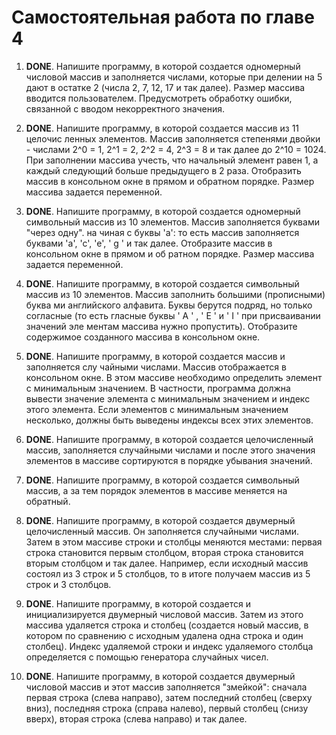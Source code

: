 # Самостоятельная работа по главе 4

1. **DONE**. Напишите программу, в которой создается одномерный числовой мас­сив и заполняется числами, которые при делении на 5 дают в остатке 2 (числа 2, 7, 12, 17 и так далее). Размер массива вводится пользователем. Предусмотреть обработку ошибки, связанной с вводом некорректного значения.

2. **DONE**. Напишите программу, в которой создается массив из 11 целочис­ ленных элементов. Массив заполняется степенями двойки - числами 2^0 = 1, 2^1 = 2, 2^2 = 4, 2^3 = 8 и так далее до 2^10 = 1024. При заполнении массива учесть, что начальный элемент равен 1, а каждый следующий больше предыдущего в 2 раза. Отобразить массив в консольном окне в прямом и обратном порядке. Размер массива задается переменной.

3. **DONE**. Напишите программу, в которой создается одномерный символьный массив из 10 элементов. Массив заполняется буквами "через одну". на­ чиная с буквы 'а': то есть массив заполняется буквами 'а', 'с', 'е',
' g ' и так далее. Отобразите массив в консольном окне в прямом и об­ ратном порядке. Размер массива задается переменной.

4. **DONE**. Напишите программу, в которой создается символьный массив из 10 элементов. Массив заполнить большими (прописными) буква­ ми английского алфавита. Буквы берутся подряд, но только согласные (то есть гласные буквы ' А ' , ' Е ' и ' I ' при присваивании значений эле­ ментам массива нужно пропустить). Отобразите содержимое созданного массива в консольном окне.

5. **DONE**. Напишите программу, в которой создается массив и заполняется слу­ чайными числами. Массив отображается в консольном окне. В этом массиве необходимо определить элемент с минимальным значением. В частности, программа должна вывести значение элемента с минималь­ным значением и индекс этого элемента. Если элементов с минималь­ным значением несколько, должны быть выведены индексы всех этих элементов.

6. **DONE**. Напишите программу, в которой создается целочисленный массив, заполняется случайными числами и после этого значения элементов в массиве сортируются в порядке убывания значений.

7. **DONE**. Напишите программу, в которой создается символьный массив, а за­ тем порядок элементов в массиве меняется на обратный.

8. **DONE**. Напишите программу, в которой создается двумерный целочислен­ный массив. Он заполняется случайными числами. Затем в этом массиве строки и столбцы меняются местами: первая строка становится первым столбцом, вторая строка становится вторым столбцом и так далее. На­пример, если исходный массив состоял из 3 строк и 5 столбцов, то в ито­ге получаем массив из 5 строк и 3 столбцов.

9. **DONE**. Напишите программу, в которой создается и инициализируется дву­мерный числовой массив. Затем из этого массива удаляется строка и столбец (создается новый массив, в котором по сравнению с исход­ным удалена одна строка и один столбец). Индекс удаляемой строки и индекс удаляемого столбца определяется с помощью генератора слу­чайных чисел.

10. **DONE**. Напишите программу, в которой создается двумерный числовой мас­сив и этот массив заполняется "змейкой": сначала первая строка (сле­ва направо), затем последний столбец (сверху вниз), последняя строка (справа налево), первый столбец (снизу вверх), вторая строка (слева на­право) и так далее.